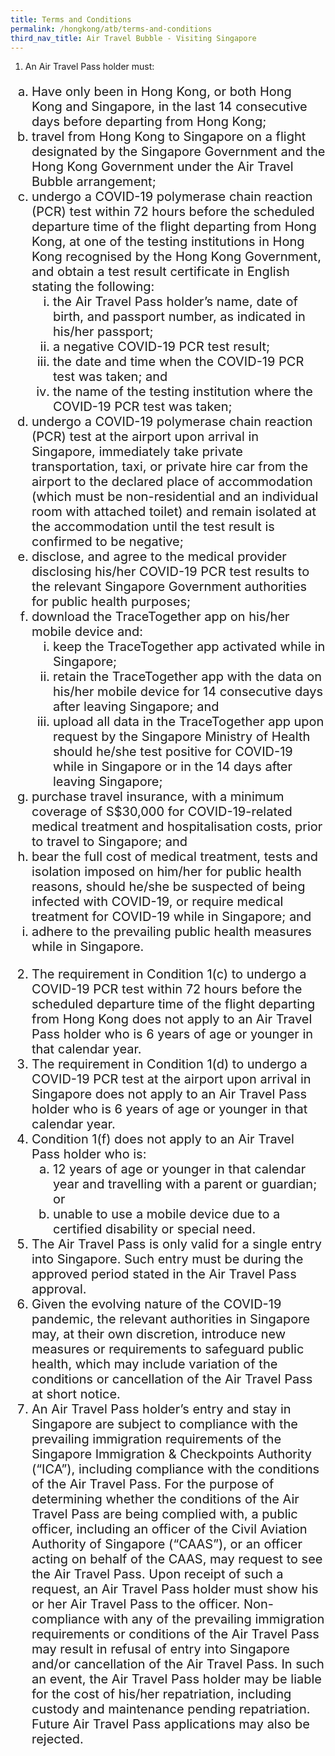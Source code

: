 ```yaml
---
title: Terms and Conditions           
permalink: /hongkong/atb/terms-and-conditions
third_nav_title: Air Travel Bubble - Visiting Singapore
---
```



1. An Air Travel Pass holder must:

<ol style="font-size:20px; list-style-type: lower-latin;">
<li>Have only been in Hong Kong, or both Hong Kong and Singapore, in the last 14 consecutive days before departing from Hong Kong;</li>

<li>travel from Hong Kong to Singapore on a flight designated by the Singapore Government and the Hong Kong Government under the Air Travel Bubble arrangement;</li>

<li>undergo a COVID-19 polymerase chain reaction (PCR) test within 72 hours before the scheduled departure time of the flight departing from Hong Kong, at one of the testing institutions in Hong Kong recognised by the Hong Kong Government, and obtain a test result certificate in English stating the following:
<ol style="font-size:20px; list-style-type: lower-roman;">
<li>the Air Travel Pass holder’s name, date of birth, and passport number, as indicated in his/her passport;</li>
  <li>a negative COVID-19 PCR test result;</li>
  <li>the date and time when the COVID-19 PCR test was taken; and</li>
  <li>the name of the testing institution where the COVID-19 PCR test was taken;</li>
</ol>
</li>
<li>undergo a COVID-19 polymerase chain reaction (PCR) test at the airport upon arrival in Singapore, immediately take private transportation, taxi, or private hire car from the airport to the declared place of accommodation (which must be non-residential and an individual room with attached toilet) and remain isolated at the accommodation until the test result is confirmed to be negative;</li>

<li>disclose, and agree to the medical provider disclosing his/her COVID-19 PCR test results to the relevant Singapore Government authorities for public health purposes;</li>

<li>download the TraceTogether app on his/her mobile device and:
<ol style="font-size:20px; list-style-type: lower-roman;">
  <li>keep the TraceTogether app activated while in Singapore;</li>
<li>retain the TraceTogether app with the data on his/her mobile device for 14 consecutive days after leaving Singapore; and</li>
<li>upload all data in the TraceTogether app upon request by the Singapore Ministry of Health should he/she test positive for COVID-19 while in Singapore or in the 14 days after leaving Singapore;</li></ol></li>

<li>purchase travel insurance, with a minimum coverage of S$30,000 for COVID-19-related medical treatment and hospitalisation costs, prior to travel to Singapore; and</li>

<li>bear the full cost of medical treatment, tests and isolation imposed on him/her for public health reasons, should he/she be suspected of being infected with COVID-19, or require medical treatment for COVID-19 while in Singapore; and</li>

<li>adhere to the prevailing public health measures while in Singapore.</li>
</ol>

<ol start="2" style="font-size:20px;">
<li>The requirement in Condition 1(c) to undergo a COVID-19 PCR test within 72 hours before the scheduled departure time of the flight departing from Hong Kong does not apply to an Air Travel Pass holder who is 6 years of age or younger in that calendar year.</li>

<li>The requirement in Condition 1(d) to undergo a COVID-19 PCR test at the airport upon arrival in Singapore does not apply to an Air Travel Pass holder who is 6 years of age or younger in that calendar year.</li>

<li>Condition 1(f) does not apply to an Air Travel Pass holder who is:
<ol style="font-size:20px; list-style-type: lower-latin;">
<li>12 years of age or younger in that calendar year and travelling with a parent or guardian; or</li>
  <li>unable to use a mobile device due to a certified disability or special need.</li>
</ol>
</li>

<li>The Air Travel Pass is only valid for a single entry into Singapore. Such entry must be during the approved period stated in the Air Travel Pass approval.</li>

<li>Given the evolving nature of the COVID-19 pandemic, the relevant authorities in Singapore may, at their own discretion, introduce new measures or requirements to safeguard public health, which may include variation of the conditions or cancellation of the Air Travel Pass at short notice.</li>

<li>An Air Travel Pass holder’s entry and stay in Singapore are subject to compliance with the prevailing immigration requirements of the Singapore Immigration & Checkpoints Authority (“ICA”), including compliance with the conditions of the Air Travel Pass. For the purpose of determining whether the conditions of the Air Travel Pass are being complied with, a public officer, including an officer of the Civil Aviation Authority of Singapore (“CAAS”), or an officer acting on behalf of the CAAS, may request to see the Air Travel Pass. Upon receipt of such a request, an Air Travel Pass holder must show his or her Air Travel Pass to the officer. Non-compliance with any of the prevailing immigration requirements or conditions of the Air Travel Pass may result in refusal of entry into Singapore and/or cancellation of the Air Travel Pass. In such an event, the Air Travel Pass holder may be liable for the cost of his/her repatriation, including custody and maintenance pending repatriation. Future Air Travel Pass applications may also be rejected.</li>
</ol>
